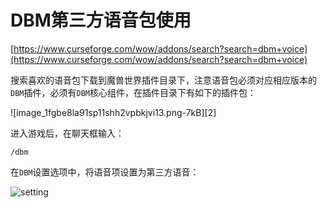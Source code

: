 # DBM第三方语音包使用


[https://www.curseforge.com/wow/addons/search?search=dbm+voice](https://www.curseforge.com/wow/addons/search?search=dbm+voice)

搜索喜欢的语音包下载到魔兽世界插件目录下，注意语音包必须对应相应版本的`DBM`插件，必须有`DBM`核心组件，在插件目录下有如下的插件包：

![image_1fgbe8la91sp11shh2vpbkjvi13.png-7kB][2]

进入游戏后，在聊天框输入：

```
/dbm
```
在`DBM`设置选项中，将语音项设置为第三方语音：

![setting](http://static.zybuluo.com/usiege/2pypjlmhilw2o0gfmabrw2n8/image_1fgbedhpaeua11k5majj2103120.png)